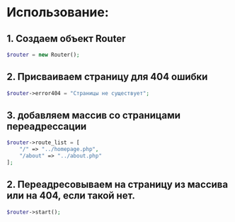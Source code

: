 # Использование:

## 1. Создаем объект Router
```php
$router = new Router();
```

## 2. Присваиваем страницу для 404 ошибки
```php
$router->error404 = "Страницы не существует";
```


## 3. добавляем массив со страницами переадрессации
```php
$router->route_list = [
    "/" => "../homepage.php",
    "/about" => "../about.php"
];
```

## 2. Переадресовываем на страницу из массива или на 404, если такой нет.

```php 
$router->start();
```




